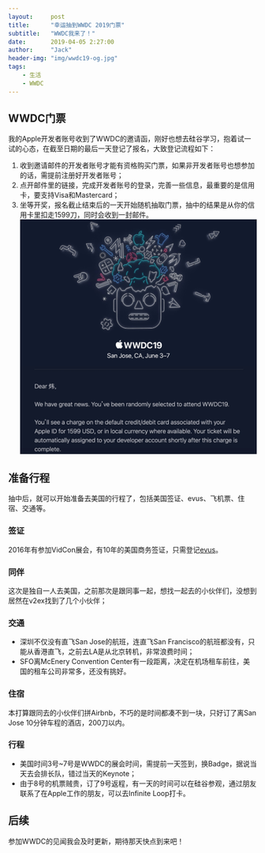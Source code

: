 ```yaml
---
layout:     post
title:      "幸运抽到WWDC 2019门票"
subtitle:   "WWDC我来了！"
date:       2019-04-05 2:27:00
author:     "Jack"
header-img: "img/wwdc19-og.jpg"
tags:
    - 生活
    - WWDC
---
```

## WWDC门票
我的Apple开发者账号收到了WWDC的邀请函，刚好也想去硅谷学习，抱着试一试的心态，在截至日期的最后一天登记了报名，大致登记流程如下：
1. 收到邀请邮件的开发者账号才能有资格购买门票，如果非开发者账号也想参加的话，需提前注册好开发者账号；
2. 点开邮件里的链接，完成开发者账号的登录，完善一些信息，最重要的是信用卡，要支持Visa和Mastercard；
3. 坐等开奖，报名截止结束后的一天开始随机抽取门票，抽中的结果是从你的信用卡里扣走1599刀，同时会收到一封邮件。![WWDC email](/img/wwdc-email.jpg)

## 准备行程
抽中后，就可以开始准备去美国的行程了，包括美国签证、evus、飞机票、住宿、交通等。

### 签证
2016年有参加VidCon展会，有10年的美国商务签证，只需登记[evus](https://www.evus.gov/evus/)。

### 同伴
这次是独自一人去美国，之前那次是跟同事一起，想找一起去的小伙伴们，没想到居然在v2ex找到了几个小伙伴；

### 交通
* 深圳不仅没有直飞San Jose的航班，连直飞San Francisco的航班都没有，只能从香港直飞，之前去LA是从北京转机，非常浪费时间；
* SFO离McEnery Convention Center有一段距离，决定在机场租车前往，美国的租车公司非常多，还没有挑好。

### 住宿
本打算跟同去的小伙伴们拼Airbnb，不巧的是时间都凑不到一块，只好订了离San Jose 10分钟车程的酒店，200刀以内。

### 行程
* 美国时间3号~7号是WWDC的展会时间，需提前一天签到，换Badge，据说当天去会排长队，错过当天的Keynote；
* 由于8号的机票贼贵，订了9号返程，有一天的时间可以在硅谷参观，通过朋友联系了在Apple工作的朋友，可以去Infinite Loop打卡。

## 后续
参加WWDC的见闻我会及时更新，期待那天快点到来吧！